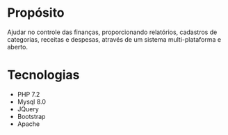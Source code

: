 # Propósito

Ajudar no controle das finanças, proporcionando relatórios, cadastros de categorias, receitas e despesas, através de um sistema multi-plataforma e aberto.

# Tecnologias
- PHP 7.2
- Mysql 8.0
- JQuery
- Bootstrap
- Apache